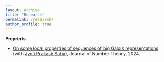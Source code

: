 ```yaml
---
layout: archive
title: "Research"
permalink: /research/
author_profile: true
---
```


**Preprints** 

* [On some local properties of sequences of big Galois representations](https://aniruddhasudarshan.github.io/files/JNT_Art_1.pdf) (with [Jyoti Prakash Saha](https://sites.google.com/site/jyotiprakashsaha/)), Journal of Number Theory, 2024.  


